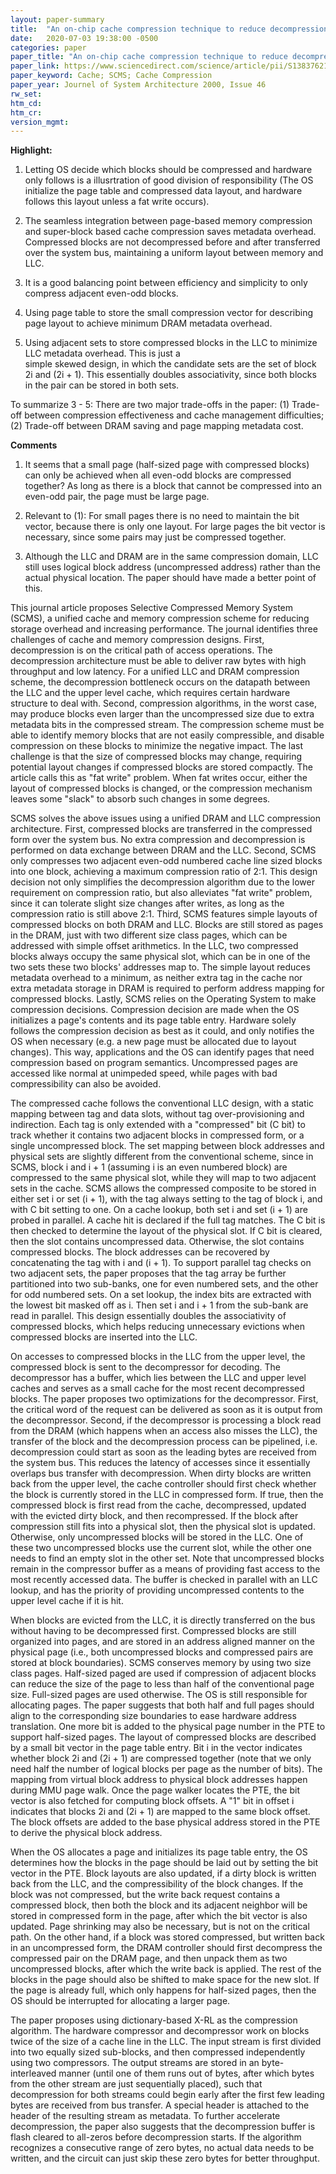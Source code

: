 ```yaml
---
layout: paper-summary
title:  "An on-chip cache compression technique to reduce decompression overhead and design complexity"
date:   2020-07-03 19:38:00 -0500
categories: paper
paper_title: "An on-chip cache compression technique to reduce decompression overhead and design complexity"
paper_link: https://www.sciencedirect.com/science/article/pii/S1383762100000308
paper_keyword: Cache; SCMS; Cache Compression
paper_year: Journel of System Architecture 2000, Issue 46
rw_set:
htm_cd:
htm_cr:
version_mgmt:
---
```


**Highlight:**

1. Letting OS decide which blocks should be compressed and hardware only follows is a illusrtration of good division of 
   responsibility (The OS initialize the page table and compressed data layout, and hardware follows this layout unless
   a fat write occurs).

2. The seamless integration between page-based memory compression and super-block based cache compression saves metadata
   overhead. Compressed blocks are not decompressed before and after transferred over the system bus, maintaining a 
   uniform layout between memory and LLC.
   
3. It is a good balancing point between efficiency and simplicity to only compress adjacent even-odd blocks.

4. Using page table to store the small compression vector for describing page layout to achieve minimum DRAM metadata 
   overhead.

5. Using adjacent sets to store compressed blocks in the LLC to minimize LLC metadata overhead. This is just a  
   simple skewed design, in which the candidate sets are the set of block 2i and (2i + 1).
   This essentially doubles associativity, since both blocks in the pair can be stored in both sets.

To summarize 3 - 5: There are two major trade-offs in the paper: (1) Trade-off between compression effectiveness and 
cache management difficulties; (2) Trade-off between DRAM saving and page mapping metadata cost.

**Comments**

1. It seems that a small page (half-sized page with compressed blocks) can only be achieved when all even-odd 
   blocks are compressed together? As long as there is a block that cannot be compressed into an even-odd pair,
   the page must be large page.

2. Relevant to (1): For small pages there is no need to maintain the bit vector, because there is only one layout.
   For large pages the bit vector is necessary, since some pairs may just be compressed together.

3. Although the LLC and DRAM are in the same compression domain, LLC still uses logical block address 
   (uncompressed address) rather than the actual physical location. The paper should have made a better point of this.

This journal article proposes Selective Compressed Memory System (SCMS), a unified cache and memory compression scheme
for reducing storage overhead and increasing performance.
The journal identifies three challenges of cache and memory compression designs. First, decompression is on the critical
path of access operations. The decompression architecture must be able to deliver raw bytes with high throughput and low
latency. For a unified LLC and DRAM compression scheme, the decompression bottleneck occurs on the datapath between the
LLC and the upper level cache, which requires certain hardware structure to deal with.
Second, compression algorithms, in the worst case, may produce blocks even larger than the uncompressed size due to 
extra metadata bits in the compressed stream. The compression scheme must be able to identify memory blocks that are 
not easily compressible, and disable compression on these blocks to minimize the negative impact. 
The last challenge is that the size of compressed blocks may change, requiring potential layout changes if compressed 
blocks are stored compactly. The article calls this as "fat write" problem. When fat writes occur, either the layout of 
compressed blocks is changed, or the compression mechanism leaves some "slack" to absorb such changes in some degrees.

SCMS solves the above issues using a unified DRAM and LLC compression architecture. First, compressed blocks are 
transferred in the compressed form over the system bus. No extra compression and decompression is performed on data 
exchange between DRAM and the LLC. Second, SCMS only compresses two adjacent even-odd numbered cache line sized blocks 
into one block, achieving a maximum compression ratio of 2:1. This design decision not only simplifies the 
decompression algorithm due to the lower requirement on compression ratio, but also alleviates "fat write" problem, 
since it can tolerate slight size changes after writes, as long as the compression ratio is still above 2:1. 
Third, SCMS features simple layouts of compressed blocks on both DRAM and LLC. Blocks are still stored as pages in the 
DRAM, just with two different size class pages, which can be addressed with simple offset arithmetics. 
In the LLC, two compressed blocks always occupy the same physical slot, which can be in one of the two sets these 
two blocks' addresses map to. The simple layout reduces metadata overhead to a minimum, as neither extra tag in 
the cache nor extra metadata storage in DRAM is required to perform address mapping for compressed blocks. 
Lastly, SCMS relies on the Operating System to make compression decisions. Compression decision are made when the 
OS initializes a page's contents and its page table entry. Hardware solely follows the compression decision as best
as it could, and only notifies the OS when necessary (e.g. a new page must be allocated due to layout changes).
This way, applications and the OS can identify pages that need compression based on program semantics. Uncompressed 
pages are accessed like normal at unimpeded speed, while pages with bad compressibility can also be avoided.

The compressed cache follows the conventional LLC design, with a static mapping between tag and data slots, without
tag over-provisioning and indirection. Each tag is only extended with a "compressed" bit (C bit) to track whether it
contains two adjacent blocks in compressed form, or a single uncompressed block. 
The set mapping between block addresses and physical sets are slightly different from the conventional scheme, since
in SCMS, block i and i + 1 (assuming i is an even numbered block) are compressed to the same physical slot, while they 
will map to two adjacent sets in the cache. 
SCMS allows the compressed composite to be stored in either set i or set (i + 1), with the tag always setting to the 
tag of block i, and with C bit setting to one. 
On a cache lookup, both set i and set (i + 1) are probed in parallel. A cache hit is declared if the full tag matches. 
The C bit is then checked to determine the layout of the physical slot. If C bit is cleared, then the slot contains 
uncompressed data. Otherwise, the slot contains compressed blocks. The block addresses can be recovered by concatenating
the tag with i and (i + 1). To support parallel tag checks on two adjacent sets, the paper proposes that the tag array be
further partitioned into two sub-banks, one for even numbered sets, and the other for odd numbered sets.
On a set lookup, the index bits are extracted with the lowest bit masked off as i. Then set i and i + 1 from the sub-bank
are read in parallel. This design essentially doubles the associativity of compressed blocks, which helps reducing 
unnecessary evictions when compressed blocks are inserted into the LLC.

On accesses to compressed blocks in the LLC from the upper level, the compressed block is sent to the decompressor 
for decoding. The decompressor has a buffer, which lies between the LLC and upper level caches and serves as a small
cache for the most recent decompressed blocks. The paper proposes two optimizations for the decompressor. First, 
the critical word of the request can be delivered as soon as it is output from the decompressor. Second, if the decompressor
is processing a block read from the DRAM (which happens when an access also misses the LLC), the transfer of the block
and the decompression process can be pipelined, i.e. decompression could start as soon as the leading bytes are received
from the system bus. This reduces the latency of accesses since it essentially overlaps bus transfer with decompression.
When dirty blocks are written back from the upper level, the cache controller should first check whether the block
is currently stored in the LLC in compressed form. If true, then the compressed block is first read from the cache,
decompressed, updated with the evicted dirty block, and then recompressed. If the block after compression still fits into
a physical slot, then the physical slot is updated. Otherwise, only uncompressed blocks will be stored in the LLC. One
of these two uncompressed blocks use the current slot, while the other one needs to find an empty slot in the other set.
Note that uncompressed blocks remain in the compressor buffer as a means of providing fast access to the most recently
accessed data. The buffer is checked in parallel with an LLC lookup, and has the priority of providing uncompressed 
contents to the upper level cache if it is hit.

When blocks are evicted from the LLC, it is directly transferred on the bus without having to be decompressed first.
Compressed blocks are still organized into pages, and are stored in an address aligned manner on the physical page
(i.e., both uncompressed blocks and compressed pairs are stored at block boundaries). 
SCMS conserves memory 
by using two size class pages. Half-sized paged are used if compression of adjacent blocks can reduce the size of the 
page to less than half of the conventional page size. Full-sized pages are used otherwise. The OS is still responsible
for allocating pages. The paper suggests that both half and full pages should align to the corresponding size boundaries
to ease hardware address translation. One more bit is added to the physical page number in the PTE to support 
half-sized pages.
The layout of compressed blocks are described by a small bit vector in the page table entry. Bit i in the vector 
indicates whether block 2i and (2i + 1) are compressed together
(note that we only need half the number of logical blocks per page as the number of bits). 
The mapping from virtual block address to physical block addresses happen during MMU page walk. Once the page walker
locates the PTE, the bit vector is also fetched for computing block offsets. A "1" bit in offset i indicates that
blocks 2i and (2i + 1) are mapped to the same block offset. The block offsets are added to the base physical address 
stored in the PTE to derive the physical block address.

When the OS allocates a page and initializes its page table entry, the OS determines how the blocks in the page should 
be laid out by setting the bit vector in the PTE. 
Block layouts are also updated, if a dirty block is written back from the LLC, and the compressibility of the block 
changes. 
If the block was not compressed, but the write back request contains a compressed block, then both the block and its 
adjacent 
neighbor will be stored in compressed form in the page, after which the bit vector is also updated. Page shrinking may
also be necessary, but is not on the critical path. On the other hand, if a block was stored compressed, but written 
back in an uncompressed form, the DRAM controller should first decompress the compressed pair on the DRAM page, 
and then unpack them as two uncompressed blocks, after which the write back is applied.
The rest of the blocks in the page should also be shifted to make space for the new slot.
If the page is already full, which only happens for half-sized pages, then the OS should be interrupted for
allocating a larger page.

The paper proposes using dictionary-based X-RL as the compression algorithm. The hardware compressor and decompressor 
work on blocks twice of the size of a cache line in the LLC. The input stream is first divided into two equally
sized sub-blocks, and then compressed independently using two compressors. The output streams are stored in an 
byte-interleaved
manner (until one of them runs out of bytes, after which bytes from the other stream are just sequentially placed), 
such 
that decompression for both streams could begin early after the first few leading bytes are received from bus transfer. 
A special header is attached to the header of the resulting stream as metadata.
To further accelerate decompression, the paper also suggests that the decompression buffer is flash cleared to all-zeros
before decompression starts. If the algorithm recognizes a consecutive range of zero bytes, no actual data needs to be 
written, and the circuit can just skip these zero bytes for better throughput.

